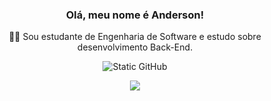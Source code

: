 <div align="center">

### Olá, meu nome é Anderson!

<p>👨‍💻 Sou estudante de Engenharia de Software e estudo sobre desenvolvimento Back-End.</p>
<img src="https://img.shields.io/static/v1?label=Overview&message=gabrielnips&color=7f3ace&style=for-the-badge&logo=GitHub" alt="Static GitHub">

![](https://github-readme-stats.vercel.app/api/top-langs/?username=gabrielnips&theme=midnight-purple&hide_border=false&include_all_commits=true&count_private=true&layout=compact)

</div>



